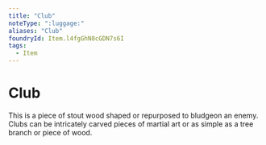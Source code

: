 ```yaml
---
title: "Club"
noteType: ":luggage:"
aliases: "Club"
foundryId: Item.l4fgGhN8cGDN7s6I
tags:
  - Item
---
```


# Club

This is a piece of stout wood shaped or repurposed to bludgeon an enemy. Clubs can be intricately carved pieces of martial art or as simple as a tree branch or piece of wood.
